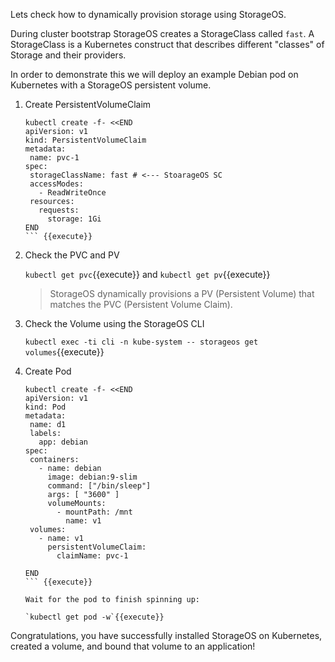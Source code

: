 Lets check how to dynamically provision storage using StorageOS.

During cluster bootstrap StorageOS creates a StorageClass called `fast`. A
StorageClass is a Kubernetes construct that describes different "classes" of
Storage and their providers.

In order to demonstrate this we will deploy an example Debian pod on Kubernetes
with a StorageOS persistent volume.

1. Create PersistentVolumeClaim

    ```
   kubectl create -f- <<END
   apiVersion: v1
   kind: PersistentVolumeClaim
   metadata:
     name: pvc-1
   spec:
     storageClassName: fast # <--- StoarageOS SC
     accessModes:
       - ReadWriteOnce
     resources:
       requests:
         storage: 1Gi
   END
    ``` {{execute}}

1. Check the PVC and PV

    `kubectl get pvc`{{execute}} and `kubectl get pv`{{execute}}

    > StorageOS dynamically provisions a PV (Persistent Volume) that matches the PVC (Persistent Volume Claim).

1. Check the Volume using the StorageOS CLI

    `kubectl exec -ti cli -n kube-system -- storageos get volumes`{{execute}}

1. Create Pod
    ```
   kubectl create -f- <<END
   apiVersion: v1
   kind: Pod
   metadata:
     name: d1
     labels:
       app: debian
   spec:
     containers:
       - name: debian
         image: debian:9-slim
         command: ["/bin/sleep"]
         args: [ "3600" ]
         volumeMounts:
           - mountPath: /mnt
             name: v1
     volumes:
       - name: v1
         persistentVolumeClaim:
           claimName: pvc-1

   END
    ``` {{execute}}

    Wait for the pod to finish spinning up:

    `kubectl get pod -w`{{execute}}

Congratulations, you have successfully installed StorageOS on Kubernetes, created a volume, and bound that volume to an application!
